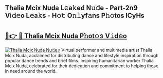 ## Thalia Mcix Nuda L𝚎a𝚔ed N𝚞𝚍e - Part-2n9 Vi𝚍𝚎o L𝚎a𝚔s - H𝚘𝚝 O𝚗𝚕yf𝚊ns P𝚑𝚘tos lCyHs

# <h2><a href="http://kf8ct5f.oniu.top/?m=Thalia+Mcix+Nuda">🔗👉 🔴 Thalia Mcix Nuda P𝚑ot𝚘𝚜 V𝚒d𝚎o</a></h2>

[![Thalia Mcix Nuda Nu𝚍e𝚜](https://i.imgur.com/0qMVB7G.gif)](http://kf8ct5f.oniu.top/?m=Thalia+Mcix+Nuda)
Virtual performer and multimedia artist Thalia Mcix Nuda, acclaimed for distributing dance and lifestyle inspiration through popular dance trends and brief films. Inspiring humanitarian worker Thalia Mcix Nuda, celebrated for their dedication and commitment to helping those in need around the world.  
